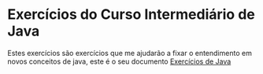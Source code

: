 # Exercícios do Curso Intermediário de Java

Estes exercícios são exercícios que me ajudarão a fixar o entendimento em novos conceitos de java, este é o seu documento [Exercícios de Java](https://docs.google.com/document/d/1Bx7u6Bo3GO38xbUUnBMoLynWldf4koEKBrZTB-hThJg/edit?tab=t.0)